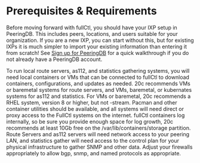 # Prerequisites & Requirements

Before moving forward with fullCtl, you should have your IXP setup in PeeringDB. This includes peers, locations, and users suitable for your organization. If you are a new IXP, you can start without this, but for existing IXPs it is much simpler to import your existing information than entering it from scratch! See [Sign up for PeeringDB](https://docs.fullctl.com/aaaCtl/Sign-up-for-PeeringDB/) for a quick walkthrough if you do not already have a PeeringDB account.

To run local route servers, as112, and statistics gathering systems, you will need local containers or VMs that can be connected to fullCtl to download containers, configurations, and updates as needed. 20c recommends VMs or baremetal systems for route servers, and VMs, baremetal, or kubernates systems for as112 and statistics. For VMs or baremetal, 20c recommends a RHEL system, version 8 or higher, but not -stream. Pacman and other container utilities should be available, and all systems will need direct or proxy access to the FullCtl systems on the internet. fullCtl containers log internally, so be sure you provide enough space for log growth, 20c recommends at least 10Gb free on the /var/lib/containers/storage partition. Route Servers and as112 servers will need network access to your peering LAN, and statistics gather will need access to the control plan for your physical infrastructure to gather SNMP and other data. Adjust your firewalls appropriately to allow bgp, snmp, and named protocols as appropriate.
